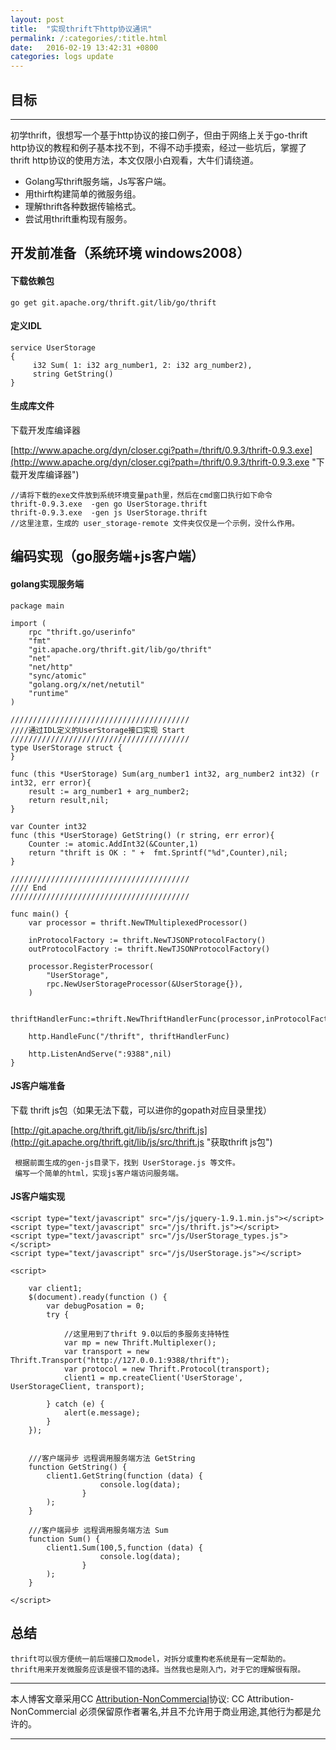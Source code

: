 ```yaml
---
layout: post
title:  "实现thrift下http协议通讯"
permalink: /:categories/:title.html
date:   2016-02-19 13:42:31 +0800
categories: logs update
---
```




## 目标
----------
初学thrift，很想写一个基于http协议的接口例子，但由于网络上关于go-thrift http协议的教程和例子基本找不到，不得不动手摸索，经过一些坑后，掌握了thrift http协议的使用方法，本文仅限小白观看，大牛们请绕道。

- Golang写thrift服务端，Js写客户端。
- 用thirft构建简单的微服务组。
- 理解thrift各种数据传输格式。
- 尝试用thrift重构现有服务。


## 开发前准备（系统环境 windows2008）


#### 下载依赖包

    go get git.apache.org/thrift.git/lib/go/thrift


#### 定义IDL
    service UserStorage
    {
         i32 Sum( 1: i32 arg_number1, 2: i32 arg_number2),
         string GetString()
    }

#### 生成库文件

下载开发库编译器

[http://www.apache.org/dyn/closer.cgi?path=/thrift/0.9.3/thrift-0.9.3.exe](http://www.apache.org/dyn/closer.cgi?path=/thrift/0.9.3/thrift-0.9.3.exe "下载开发库编译器")

    //请将下载的exe文件放到系统环境变量path里，然后在cmd窗口执行如下命令
    thrift-0.9.3.exe  -gen go UserStorage.thrift
    thrift-0.9.3.exe  -gen js UserStorage.thrift
    //这里注意，生成的 user_storage-remote 文件夹仅仅是一个示例，没什么作用。 


## 编码实现（go服务端+js客户端）

#### golang实现服务端

    package main
    
    import (
    	rpc "thrift.go/userinfo"
    	"fmt"
    	"git.apache.org/thrift.git/lib/go/thrift"
    	"net"
    	"net/http"
    	"sync/atomic"
    	"golang.org/x/net/netutil"
    	"runtime"
    )
    
    ////////////////////////////////////////
    ////通过IDL定义的UserStorage接口实现 Start
    ////////////////////////////////////////
    type UserStorage struct {
    }
    
    func (this *UserStorage) Sum(arg_number1 int32, arg_number2 int32) (r int32, err error){
    	result := arg_number1 + arg_number2;
    	return result,nil;
    }
    
    var Counter int32
    func (this *UserStorage) GetString() (r string, err error){
    	Counter := atomic.AddInt32(&Counter,1)
    	return "thrift is OK : " +  fmt.Sprintf("%d",Counter),nil;
    }
    
    ////////////////////////////////////////
    //// End
    ////////////////////////////////////////

    func main() {
    	var processor = thrift.NewTMultiplexedProcessor()
    
    	inProtocolFactory := thrift.NewTJSONProtocolFactory()
    	outProtocolFactory := thrift.NewTJSONProtocolFactory()
    
    	processor.RegisterProcessor(
    		"UserStorage",
    		rpc.NewUserStorageProcessor(&UserStorage{}),
    	)
    
    	thriftHandlerFunc:=thrift.NewThriftHandlerFunc(processor,inProtocolFactory,outProtocolFactory)
    
    	http.HandleFunc("/thrift", thriftHandlerFunc)
    
    	http.ListenAndServe(":9388",nil)
    }



#### JS客户端准备

下载 thrift js包（如果无法下载，可以进你的gopath对应目录里找）

[http://git.apache.org/thrift.git/lib/js/src/thrift.js](http://git.apache.org/thrift.git/lib/js/src/thrift.js "获取thrift js包")

     根据前面生成的gen-js目录下，找到 UserStorage.js 等文件。
     编写一个简单的html，实现js客户端访问服务端。

#### JS客户端实现

    <script type="text/javascript" src="/js/jquery-1.9.1.min.js"></script>
    <script type="text/javascript" src="/js/thrift.js"></script>
    <script type="text/javascript" src="/js/UserStorage_types.js"></script>
    <script type="text/javascript" src="/js/UserStorage.js"></script>

    <script>

        var client1;
        $(document).ready(function () {
            var debugPosation = 0;
            try {

                //这里用到了thrift 9.0以后的多服务支持特性
                var mp = new Thrift.Multiplexer(); 
                var transport = new Thrift.Transport("http://127.0.0.1:9388/thrift");
                var protocol = new Thrift.Protocol(transport);
                client1 = mp.createClient('UserStorage', UserStorageClient, transport);

            } catch (e) {
                alert(e.message);
            }
        });


        ///客户端异步 远程调用服务端方法 GetString
        function GetString() {
            client1.GetString(function (data) {
                        console.log(data);
                    }
            );
        }

        ///客户端异步 远程调用服务端方法 Sum
        function Sum() {
            client1.Sum(100,5,function (data) {
                        console.log(data);
                    }
            );
        }

    </script>


## 总结

    thrift可以很方便统一前后端接口及model，对拆分或重构老系统是有一定帮助的。
    thrift用来开发微服务应该是很不错的选择。当然我也是刚入门，对于它的理解很有限。


----------

本人博客文章采用CC [Attribution-NonCommercial](https://creativecommons.org/licenses/by-nc-sa/3.0/ "Attribution-NonCommercial")协议: CC Attribution-NonCommercial 必须保留原作者署名,并且不允许用于商业用途,其他行为都是允许的。

----------


[jekyll-docs]: http://jekyllrb.com/docs/home
[jekyll-gh]:   https://github.com/jekyll/jekyll
[jekyll-talk]: https://talk.jekyllrb.com/


    